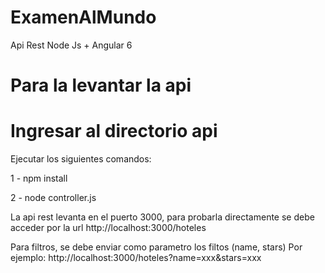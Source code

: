 # ExamenAlMundo
Api Rest Node Js + Angular 6

# Para la levantar la api

# Ingresar al directorio api
Ejecutar los siguientes comandos:

1 - npm install

2 - node controller.js

La api rest levanta en el puerto 3000, para probarla directamente se debe acceder por la url 
    http://localhost:3000/hoteles

Para filtros, se debe enviar como parametro los filtos (name, stars)
Por ejemplo: http://localhost:3000/hoteles?name=xxx&stars=xxx

